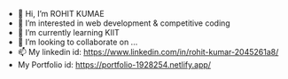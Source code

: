 - 👋 Hi, I’m ROHIT KUMAE
- 👀 I’m interested in web development & competitive coding
- 🌱 I’m currently learning KIIT
- 💞️ I’m looking to collaborate on ...
- 📫 My linkedin id: https://www.linkedin.com/in/rohit-kumar-2045261a8/
-    My Portfolio id: https://portfolio-1928254.netlify.app/
<!---
ROHIT0770/ROHIT0770 is a ✨ special ✨ repository because its `README.md` (this file) appears on your GitHub profile.
You can click the Preview link to take a look at your changes.
--->
